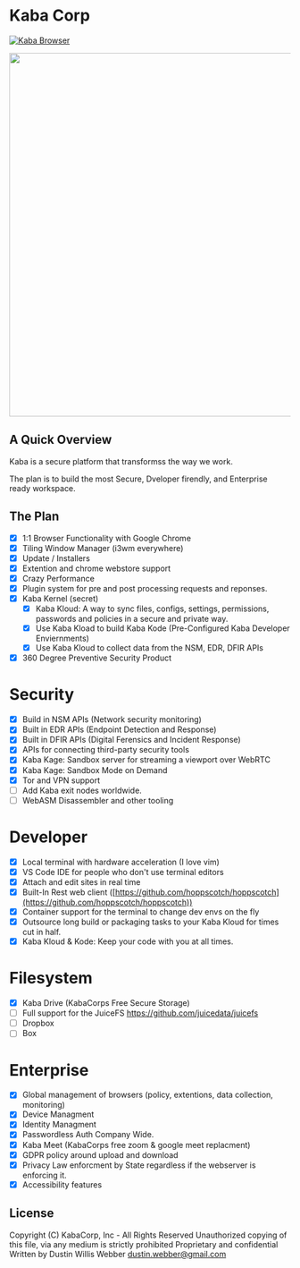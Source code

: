 # Kaba Corp

[![Kaba Browser](https://github.com/KabaCorp/kaba/actions/workflows/build.yml/badge.svg?branch=main&event=push)](https://github.com/KabaCorp/kaba/actions/workflows/build.yml)

<img width="650" style="width:650px!important;" src="https://github.com/KabaCorp/.github/blob/main/profile/kaba-browser.gif?raw=true" />

## A Quick Overview

Kaba is a secure platform that transformss the way we work.

The plan is to build the most Secure, Dveloper firendly, and Enterprise ready workspace.

## The Plan

- [x] 1:1 Browser Functionality with Google Chrome
- [x] Tiling Window Manager (i3wm everywhere)
- [x] Update / Installers
- [x] Extention and chrome webstore support
- [x] Crazy Performance
- [x] Plugin system for pre and post processing requests and reponses.
- [x] Kaba Kernel (secret)
  - [x] Kaba Kloud: A way to sync files, configs, settings, permissions, passwords and policies in a secure and private way.
  - [x] Use Kaba Kload to build Kaba Kode (Pre-Configured Kaba Developer Enviernments)
  - [x] Use Kaba Kloud to collect data from the NSM, EDR, DFIR APIs
- [x] 360 Degree Preventive Security Product

# Security

- [x] Build in NSM APIs (Network security monitoring)
- [x] Built in EDR APIs (Endpoint Detection and Response)
- [x] Built in DFIR APIs (Digital Ferensics and Incident Response)
- [x] APIs for connecting third-party security tools
- [x] Kaba Kage: Sandbox server for streaming a viewport over WebRTC
- [x] Kaba Kage: Sandbox Mode on Demand
- [x] Tor and VPN support
- [ ] Add Kaba exit nodes worldwide.
- [ ] WebASM Disassembler and other tooling

# Developer

- [x] Local terminal with hardware acceleration (I love vim)
- [x] VS Code IDE for people who don't use terminal editors
- [x] Attach and edit sites in real time
- [x] Built-In Rest web client ([https://github.com/hoppscotch/hoppscotch](https://github.com/hoppscotch/hoppscotch))
- [x] Container support for the terminal to change dev envs on the fly
- [x] Outsource long build or packaging tasks to your Kaba Kloud for times cut in half.
- [x] Kaba Kloud & Kode: Keep your code with you at all times.

# Filesystem

- [x] Kaba Drive (KabaCorps Free Secure Storage)
- [ ] Full support for the JuiceFS https://github.com/juicedata/juicefs
- [ ] Dropbox
- [ ] Box

# Enterprise

- [x] Global management of browsers (policy, extentions, data collection, monitoring)
- [x] Device Managment
- [x] Identity Managment
- [x] Passwordless Auth Company Wide.
- [x] Kaba Meet (KabaCorps free zoom & google meet replacment)
- [x] GDPR policy around upload and download
- [x] Privacy Law enforcment by State regardless if the webserver is enforcing it.
- [x] Accessibility features

## License

Copyright (C) KabaCorp, Inc - All Rights Reserved
Unauthorized copying of this file, via any medium is strictly prohibited
Proprietary and confidential
Written by Dustin Willis Webber <dustin.webber@gmail.com>
